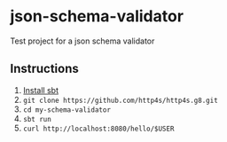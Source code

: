 # json-schema-validator

Test project for a json schema validator

## Instructions

1. [Install sbt](http://www.scala-sbt.org/1.0/docs/Setup.html)
2. `git clone https://github.com/http4s/http4s.g8.git`
3. `cd my-schema-validator`
4. `sbt run`
5. `curl http://localhost:8080/hello/$USER`
